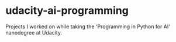 # udacity-ai-programming
Projects I worked on while taking the 'Programming in Python for AI' nanodegree at Udacity.
